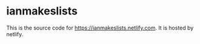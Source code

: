 # ianmakeslists

This is the source code for https://ianmakeslists.netlify.com. It is hosted by netlify.
